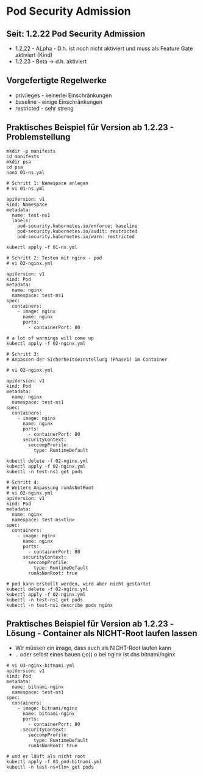 # Pod Security Admission 


## Seit: 1.2.22 Pod Security Admission 

  * 1.2.22 - ALpha - D.h. ist noch nicht aktiviert und muss als Feature Gate aktiviert (Kind)
  * 1.2.23 - Beta -> d.h. aktiviert  

## Vorgefertigte Regelwerke 

  * privileges - keinerlei Einschränkungen 
  * baseline - einige Einschränkungen 
  * restricted - sehr streng 

## Praktisches Beispiel für Version ab 1.2.23 - Problemstellung 

```
mkdir -p manifests
cd manifests
mkdir psa 
cd psa 
nano 01-ns.yml 
```

```
# Schritt 1: Namespace anlegen 
# vi 01-ns.yml 

apiVersion: v1
kind: Namespace
metadata:
  name: test-ns1
  labels:
    pod-security.kubernetes.io/enforce: baseline
    pod-security.kubernetes.io/audit: restricted
    pod-security.kubernetes.io/warn: restricted

```

```
kubectl apply -f 01-ns.yml 
```

```
# Schritt 2: Testen mit nginx - pod 
# vi 02-nginx.yml 

apiVersion: v1
kind: Pod
metadata:
  name: nginx
  namespace: test-ns1
spec:
  containers:
    - image: nginx
      name: nginx
      ports:
        - containerPort: 80

```

```
# a lot of warnings will come up 
kubectl apply -f 02-nginx.yml
```

```
# Schritt 3:
# Anpassen der Sicherheitseinstellung (Phase1) im Container 

# vi 02-nginx.yml 

apiVersion: v1
kind: Pod
metadata:
  name: nginx
  namespace: test-ns1
spec:
  containers:
    - image: nginx
      name: nginx
      ports:
        - containerPort: 80
      securityContext:     
        seccompProfile:    
          type: RuntimeDefault
```

```
kubectl delete -f 02-nginx.yml
kubectl apply -f 02-nginx.yml
kubectl -n test-ns1 get pods 
```

```
# Schritt 4: 
# Weitere Anpassung runAsNotRoot 
# vi 02-nginx.yml 
apiVersion: v1
kind: Pod
metadata:
  name: nginx
  namespace: test-ns<tln>
spec:
  containers:
    - image: nginx
      name: nginx
      ports:
        - containerPort: 80
      securityContext:
        seccompProfile:
          type: RuntimeDefault
        runAsNonRoot: true

```

```
# pod kann erstellt werden, wird aber nicht gestartet 
kubectl delete -f 02-nginx.yml 
kubectl apply -f 02-nginx.yml 
kubectl -n test-ns1 get pods
kubectl -n test-ns1 describe pods nginx 
```

## Praktisches Beispiel für Version ab 1.2.23 -Lösung - Container als NICHT-Root laufen lassen

  * Wir müssen ein image, dass auch als NICHT-Root laufen kann 
  * .. oder selbst eines bauen (;o)) 
  o bei nginx ist das bitnami/nginx 
 
```
# vi 03-nginx-bitnami.yml 
apiVersion: v1
kind: Pod
metadata:
  name: bitnami-nginx
  namespace: test-ns1
spec:
  containers:
    - image: bitnami/nginx
      name: bitnami-nginx
      ports:
        - containerPort: 80
      securityContext:
        seccompProfile:
          type: RuntimeDefault
        runAsNonRoot: true
```

```
# und er läuft als nicht root 
kubectl apply -f 03_pod-bitnami.yml 
kubectl -n test-ns<tln> get pods
```
